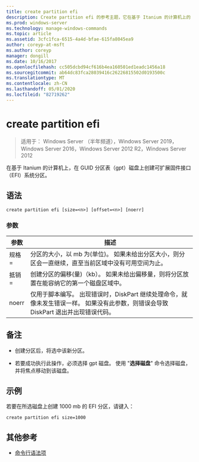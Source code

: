 ```yaml
---
title: create partition efi
description: Create partition efi 的参考主题，它在基于 Itanium 的计算机上的 GUID 分区表（gpt）磁盘上创建可扩展固件接口（EFI）系统分区。
ms.prod: windows-server
ms.technology: manage-windows-commands
ms.topic: article
ms.assetid: 3cfc1fca-6515-4a4d-bfae-615fa8045ea9
author: coreyp-at-msft
ms.author: coreyp
manager: dongill
ms.date: 10/16/2017
ms.openlocfilehash: cc505dcbd94cf616b4ea160501ed1eadc1456a18
ms.sourcegitcommit: ab64dc83fca28039416c26226815502d0193500c
ms.translationtype: MT
ms.contentlocale: zh-CN
ms.lasthandoff: 05/01/2020
ms.locfileid: "82719262"
---
```

# <a name="create-partition-efi"></a>create partition efi

> 适用于： Windows Server （半年频道），Windows Server 2019，Windows Server 2016，Windows Server 2012 R2，Windows Server 2012

在基于 Itanium 的计算机上，在 GUID 分区表（gpt）磁盘上创建可扩展固件接口（EFI）系统分区。

## <a name="syntax"></a>语法  
  
```  
create partition efi [size=<n>] [offset=<n>] [noerr]  
```  
  
### <a name="parameters"></a>参数  
  
|  参数  |                                                                                             描述                                                                                              |
|-------------|------------------------------------------------------------------------------------------------------------------------------------------------------------------------------------------------------|
|  规格\=<n>  |                         分区的大小，以 mb 为\(单位\)。 如果未给出分区大小，则分区会一直继续，直至当前区域中没有可用空间为止。                         |
| 抵销\=<n> |             创建分区的偏移\(量\)（kb）。 如果未给出偏移量，则将分区放置在能容纳它的第一个磁盘区域中。              |
|    noerr    | 仅用于脚本编写。 出现错误时，DiskPart 继续处理命令，就像未发生错误一样。 如果没有此参数，则错误会导致 DiskPart 退出并出现错误代码。 |
  
## <a name="remarks"></a>备注  
  
-   创建分区后，将选中该新分区。  
  
-   若要成功执行此操作，必须选择 gpt 磁盘。 使用 "**选择磁盘**" 命令选择磁盘，并将焦点移动到该磁盘。  
  
## <a name="examples"></a>示例  
若要在所选磁盘上创建 1000 mb 的 EFI 分区，请键入：  
  
```  
create partition efi size=1000  
```  
  
## <a name="additional-references"></a>其他参考  
- [命令行语法项](command-line-syntax-key.md)  
  

  

